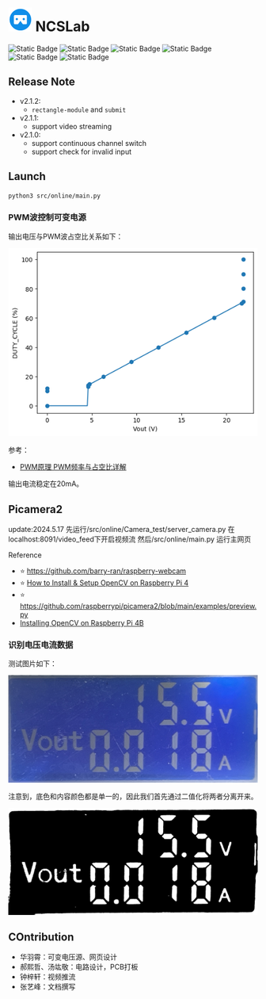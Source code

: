 # ![Alt Text](Img/logo.c5f1638c.png) NCSLab 

![Static Badge](https://img.shields.io/badge/Flask-3.0.3-000000?logo=flask)
![Static Badge](https://img.shields.io/badge/OpenCV-4.6.0-5C3EE8?logo=opencv)
![Static Badge](https://img.shields.io/badge/Python-3.8.10-3776AB?logo=python)
![Static Badge](https://img.shields.io/badge/HTML5-_-E34F26?logo=html5)
![Static Badge](https://img.shields.io/badge/Raspberry_Pi-4B-A22846?logo=raspberrypi)
![Static Badge](https://img.shields.io/badge/Debian-12-A81D33?logo=debian)


## Release Note

- v2.1.2:
  - `rectangle-module` and `submit`
- v2.1.1:
  - support video streaming
- v2.1.0: 
  - support continuous channel switch
  - support check for invalid input


## Launch

```bash
python3 src/online/main.py
```

### PWM波控制可变电源

输出电压与PWM波占空比关系如下：

![Alt Text](src/offline/PWM/Vout2PWM.png)

参考：
- [PWM原理 PWM频率与占空比详解](https://blog.csdn.net/as480133937/article/details/103439546)

输出电流稳定在20mA。


## Picamera2

update:2024.5.17
先运行/src/online/Camera_test/server_camera.py 在localhost:8091/video_feed下开启视频流
然后/src/online/main.py 运行主网页

Reference
- ⭐️ https://github.com/barry-ran/raspberry-webcam
- ⭐️ [How to Install & Setup OpenCV on Raspberry Pi 4](https://how2electronics.com/how-to-install-setup-opencv-on-raspberry-pi-4)
- ⭐️ https://github.com/raspberrypi/picamera2/blob/main/examples/preview.py
- [Installing OpenCV on Raspberry Pi 4B](https://www.youtube.com/watch?v=OugQIz_vcFo)


### 识别电压电流数据

测试图片如下：

![Alt Text](Camera/IMG_0774.jpeg)

注意到，底色和内容颜色都是单一的，因此我们首先通过二值化将两者分离开来。

![Alt Text](Camera/output.png)


## COntribution

- 华羽霄：可变电压源、网页设计
- 郝熙哲、汤竑敬：电路设计，PCB打板
- 钟梓轩：视频推流
- 张艺峰：文档撰写
